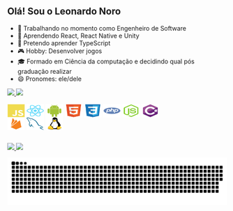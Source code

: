 ## Olá! Sou o Leonardo Noro

- 🔭 Trabalhando no momento como Engenheiro de Software
- 🌱 Aprendendo React, React Native e Unity
- 🤔 Pretendo aprender TypeScript
- 🎮 Hobby: Desenvolver jogos
- 🎓 Formado em Ciência da computação e decidindo qual pós graduação realizar
- 😄 Pronomes: ele/dele

<a href="https://github.com/TheSamhain">
    <img height="180em" src="https://github-readme-stats.vercel.app/api?username=TheSamhain&theme=react&show_icons=true&include_all_commits=true&count_private=true&locale=pt-BR" />
</a> 

<a href="https://github.com/TheSamhain?tab=repositories">
    <img height="180em" src="https://github-readme-stats.vercel.app/api/top-langs/?username=TheSamhain&theme=react&layout=compact&langs_count=10&locale=pt-BR" />
</a>


  
<div style="display: inline_block"><br>
  <img align="center" alt="Leo-Js" height="30" width="40" src="https://raw.githubusercontent.com/devicons/devicon/master/icons/javascript/javascript-plain.svg">
  <img align="center" alt="Leo-React" height="30" width="40" src="https://raw.githubusercontent.com/devicons/devicon/master/icons/react/react-original.svg">
  <img align="center" alt="Leo-Android" height="30" width="40" src="https://raw.githubusercontent.com/devicons/devicon/master/icons/android/android-plain.svg">
  <img align="center" alt="Leo-HTML" height="30" width="40" src="https://raw.githubusercontent.com/devicons/devicon/master/icons/html5/html5-original.svg">
  <img align="center" alt="Leo-CSS" height="30" width="40" src="https://raw.githubusercontent.com/devicons/devicon/master/icons/css3/css3-original.svg">
  <img align="center" alt="Leo-PHP" height="30" width="40" src="https://raw.githubusercontent.com/devicons/devicon/master/icons/php/php-plain.svg">  
  <img align="center" alt="Leo-NodeJs" height="30" width="40" src="https://raw.githubusercontent.com/devicons/devicon/master/icons/nodejs/nodejs-original.svg">     
  <img align="center" alt="Leo-Csharp" height="30" width="40" src="https://raw.githubusercontent.com/devicons/devicon/master/icons/csharp/csharp-original.svg">
  <br />  
  <img align="center" alt="Leo-Firebase" height="30" width="40" src="https://raw.githubusercontent.com/devicons/devicon/master/icons/firebase/firebase-plain.svg">   <img align="center" alt="Leo-Mysql" height="30" width="40" src="https://raw.githubusercontent.com/devicons/devicon/master/icons/mysql/mysql-plain.svg"> 
  <img align="center" alt="Leo-Linux" height="30" width="40" src="https://raw.githubusercontent.com/devicons/devicon/master/icons/linux/linux-original.svg">  
</div>
  
  ##
 
<div> 
  <a href = "mailto:leon.np99@gmail.com">
      <img src="https://img.shields.io/badge/-Gmail-%23333?style=for-the-badge&logo=gmail&logoColor=white" target="_blank" />
  </a>    
  <a href="https://www.linkedin.com/in/leonardo-noro-pereira" target="_blank">
      <img src="https://img.shields.io/badge/-LinkedIn-%230077B5?style=for-the-badge&logo=linkedin&logoColor=white" target="_blank" />
  </a>
</div>

![Snake animation](https://github.com/TheSamhain/TheSamhain/blob/output/github-contribution-grid-snake.svg)
